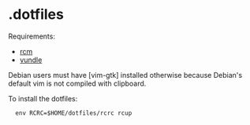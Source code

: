 # .dotfiles

Requirements:

- [rcm](https://github.com/thoughtbot/rcm)
- [vundle](https://github.com/VundleVim/Vundle.vim)

Debian users must have [vim-gtk] installed otherwise because Debian's default vim is not compiled with clipboard.

To install the dotfiles:

```
  env RCRC=$HOME/dotfiles/rcrc rcup
```
